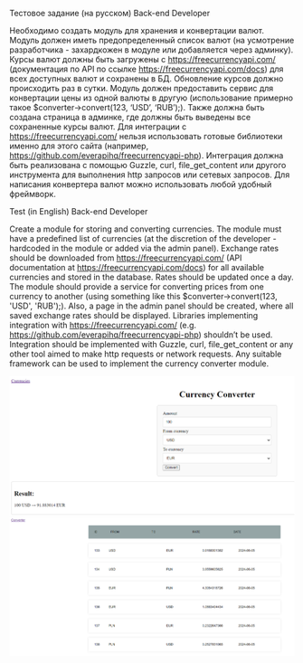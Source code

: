 Тестовое задание (на русском) Back-end Developer

Необходимо создать модуль для хранения и конвертации валют.
Модуль должен иметь предопределенный список валют (на усмотрение разработчика - захардкожен в модуле или добавляется через админку). Курсы валют должны быть загружены с https://freecurrencyapi.com/ (документация по API по ссылке https://freecurrencyapi.com/docs) для всех доступных валют и сохранены в БД. Обновление курсов должно происходить раз в сутки. Модуль должен предоставить сервис для конвертации цены из одной валюты в другую (использование примерно такое $converter->convert(123, ‘USD’, ‘RUB’);). Также должна быть создана страница в админке, где должны быть выведены все сохраненные курсы валют.
Для интеграции с https://freecurrencyapi.com/ нельзя использовать готовые библиотеки именно для этого сайта (например, https://github.com/everapihq/freecurrencyapi-php). Интеграция должна быть реализована с помощью Guzzle, curl, file_get_content или другого инструмента для выполнения http запросов или сетевых запросов.
Для написания конвертера валют можно использовать любой удобный фреймворк.

Test (in English) Back-end Developer 

Create a module for storing and converting currencies.
The module must have a predefined list of currencies (at the discretion of the developer - hardcoded in the module or added via the admin panel). Exchange rates should be downloaded from https://freecurrencyapi.com/ (API documentation at https://freecurrencyapi.com/docs) for all available currencies and stored in the database. Rates should be updated once a day. The module should provide a service for converting prices from one currency to another (using something like this $converter->convert(123, 'USD', 'RUB');). Also, a page in the admin panel should be created, where all saved exchange rates should be displayed.
Libraries implementing integration with https://freecurrencyapi.com/ (e.g. https://github.com/everapihq/freecurrencyapi-php) shouldn’t be used. Integration should be implemented with Guzzle, curl, file_get_content or any other tool aimed to make http requests or network requests.
Any suitable framework can be used to implement the currency converter module.

![Image alt](https://github.com/Vavavenya/freecurrencyapiClient/blob/main/Converter.png)
![Image alt](https://github.com/Vavavenya/freecurrencyapiClient/blob/main/currencies.png)
